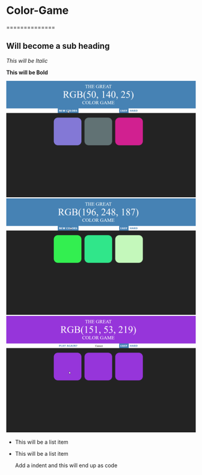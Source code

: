 # Color-Game
==============

Will become a sub heading
--------------

*This will be Italic*

**This will be Bold**

![](demos/selectDifficulty.gif)
![](demos/newColors.gif)
![](demos/selecting.gif)

- This will be a list item
- This will be a list item

    Add a indent and this will end up as code